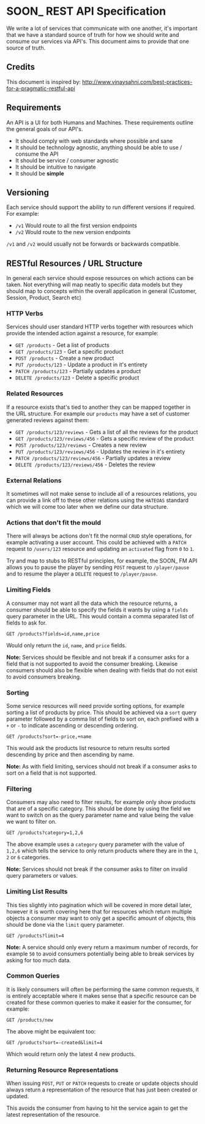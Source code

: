 # SOON\_ REST API Specification

We write a lot of services that communicate with one another, it's important that we
have a standard source of truth for how we should write and consume our services via API's.
This document aims to provide that one source of truth.

## Credits

This document is inspired by: http://www.vinaysahni.com/best-practices-for-a-pragmatic-restful-api

## Requirements

An API is a UI for both Humans and Machines. These requirements outline the general
goals of our API's.

* It should comply with web standards where possible and sane
* It should be technology agnostic, anything should be able to use / consume the API
* It should be service / consumer agnostic
* It should be intuitive to navigate
* It should be **simple**

## Versioning

Each service should support the ability to run different versions if required. For example:

* `/v1` Would route to all the first version endpoints
* `/v2` Would route to the new version endpoints

`/v1` and `/v2` would usually not be forwards or backwards compatible.

## RESTful Resources / URL Structure

In general each service should expose resources on which actions can be taken. Not everything
will map neatly to specific data models but they should map to concepts within the overall application
in general (Customer, Session, Product, Search etc)

### HTTP Verbs

Services should user standard HTTP verbs together with resources which provide the intended
action against a resource, for example:

* `GET /products` - Get a list of products
* `GET /products/123` - Get a specific product
* `POST /products` - Create a new product
* `PUT /products/123` - Update a product in it's entirety
* `PATCH /products/123` - Partially updates a product
* `DELETE /products/123` - Delete a specific product

### Related Resources

If a resource exists that's tied to another they can be mapped together in the URL structure. For example
our `products` may have a set of customer generated reviews against them:

* `GET /products/123/reviews` - Gets a list of all the reviews for the product
* `GET /products/123/reviews/456` - Gets a specific review of the product
* `POST /products/123/reviews` - Creates a new review
* `PUT /products/123/reviews/456` - Updates the review in it's entirety
* `PATCH /products/123/reviews/456` - Partially updates a review
* `DELETE /products/123/reviews/456` - Deletes the review

### External Relations

It sometimes will not make sense to include all of a resources relations, you can provide a link
off to these other relations using the `HATEOAS` standard which we will come too later when
we define our data structure.

### Actions that don't fit the mould

There will always be actions don't fit the normal `CRUD` style operations, for example
activating a user account. This could be achieved with a `PATCH` request to `/users/123`
resource and updating an `activated` flag from `0` to `1`.

Try and map to stubs to RESTful principles, for example, the SOON\_ FM API allows you to
pause the player by sending `POST` request to `/player/pause` and to resume the player
a `DELETE` request to `/player/pause`.

### Limiting Fields

A consumer may not want all the data which the resource returns, a consumer should be able
to specify the fields it wants by using a `fields` query parameter in the URL. This would
contain a comma separated list of fields to ask for.

`GET /products?fields=id,name,price`

Would only return the `id`, `name`, and `price` fields.

**Note:** Services should be flexible and not break if a consumer asks for a field that is
not supported to avoid the consumer breaking. Likewise consumers should also be flexible
when dealing with fields that do not exist to avoid consumers breaking.

### Sorting

Some service resources will need provide sorting options, for example sorting a list of
products by price. This should be achieved via a `sort` query parameter followed by a
comma list of fields to sort on, each prefixed with a `+` or `-` to indicate ascending or
descending ordering.

`GET /products?sort=-price,+name`

This would ask the products list resource to return results sorted descending by price and
then ascending by name.

**Note:** As with field limiting, services should not break if a consumer asks to sort on a
field that is not supported.

### Filtering

Consumers may also need to filter results, for example only show products that are of a
specific category. This should be done by using the field we want to switch on as the query
parameter name and value being the value we want to filter on.

`GET /products?category=1,2,6`

The above example uses a `category` query parameter with the value of `1,2,6` which tells the
service to only return products where they are in the `1`, `2` or `6` categories.

**Note:** Services should not break if the consumer asks to filter on invalid query parameters
or values.

### Limiting List Results

This ties slightly into pagination which will be covered in more detail later, however it is
worth covering here that for resources which return multiple objects a consumer may
want to only get a specific amount of objects, this should be done via the `limit` query
parameter.

`GET /products?limit=4`

**Note:** A service should only every return a maximum number of records, for example `50`
to avoid consumers potentially being able to break services by asking for too much data.

### Common Queries

It is likely consumers will often be performing the same common requests, it is entirely acceptable
where it makes sense that a specific resource can be created for these common queries to
make it easier for the consumer, for example:

`GET /products/new`

The above might be equivalent too:

`GET /products?sort=-created&limit=4`

Which would return only the latest 4 new products.

### Returning Resource Representations

When issuing `POST`, `PUT` or `PATCH` requests to create or update objects should always
return a representation of the resource that has just been created or updated.

This avoids the consumer from having to hit the service again to get the latest
representation of the resource.
